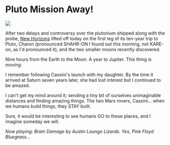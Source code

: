 # Pluto Mission Away!

![](http://westkarana.com/images/141078main_liftoff.jpg)

After two delays and controversy over the plutonium shipped along with the probe, [New Horizons](http://www.nasa.gov/mission_pages/newhorizons/main/index.html) lifted off today on the first leg of its ten-year trip to Pluto, Charon (pronounced SHAHR-ON I found out this morning, not KARE-on, as I'd pronounced it), and the two smaller moons recently discovered.

Nine hours from the Earth to the Moon. A year to Jupiter. This thing is *moving*.

I remember following Cassini's launch with my daughter. By the time it arrived at Saturn seven years later, she had lost interest but I continued to be amazed.

I can't get my mind around it; sending a tiny bit of ourselves unimaginable distances and finding amazing things. The two Mars rovers, Cassini... when we humans build things, they STAY built.

Sure, it would be interesting to see humans GO to these places, and I imagine someday we will.

*Now playing: Brain Damage by Austin Lounge Lizards. Yes, Pink Floyd Bluegrass...*
